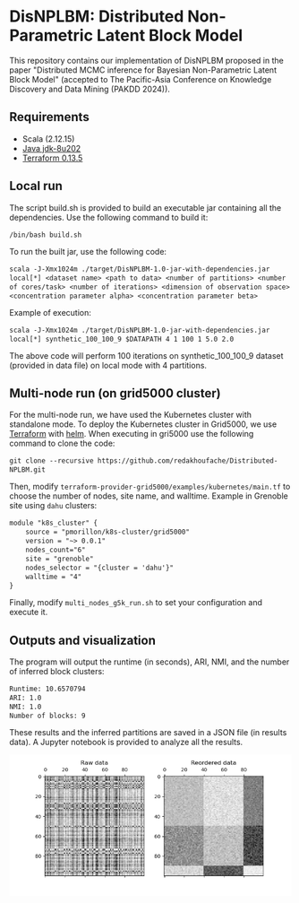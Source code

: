 # DisNPLBM: Distributed Non-Parametric Latent Block Model
This repository contains our implementation of DisNPLBM proposed in the paper "Distributed MCMC inference for Bayesian Non-Parametric Latent Block Model" (accepted to The Pacific-Asia Conference on Knowledge Discovery and Data Mining (PAKDD 2024)).

## Requirements

* Scala (2.12.15)
* [Java jdk-8u202](https://www.oracle.com/java/technologies/javase/javase8-archive-downloads.html)
* [Terraform 0.13.5](https://releases.hashicorp.com/terraform/0.13.5/)
  

## Local run

The script build.sh is provided to build an executable jar containing all the dependencies. 
Use the following command to build it: 

```
/bin/bash build.sh
```

To run the built jar, use the following code:

```
scala -J-Xmx1024m ./target/DisNPLBM-1.0-jar-with-dependencies.jar local[*] <dataset name> <path to data> <number of partitions> <number of cores/task> <number of iterations> <dimension of observation space> <concentration parameter alpha> <concentration parameter beta>
```

Example of execution:

```
scala -J-Xmx1024m ./target/DisNPLBM-1.0-jar-with-dependencies.jar local[*] synthetic_100_100_9 $DATAPATH 4 1 100 1 5.0 2.0
```
The above code will perform  100 iterations on synthetic_100_100_9 dataset (provided in data file) on local mode with 4 partitions.


## Multi-node run (on grid5000 cluster)

For the multi-node run, we have used the Kubernetes cluster with standalone mode.  To deploy the Kubernetes cluster in Grid5000, we use [Terraform](https://github.com/pmorillon/terraform-provider-grid5000) with [helm](https://github.com/bitnami/charts/tree/main/bitnami/spark).
When executing in gri5000 use the following command to clone the code:
```
git clone --recursive https://github.com/redakhoufache/Distributed-NPLBM.git
```
Then, modify `terraform-provider-grid5000/examples/kubernetes/main.tf` to choose the number of nodes, site name, and walltime.
Example in Grenoble site using `dahu` clusters:

```
module "k8s_cluster" {
    source = "pmorillon/k8s-cluster/grid5000"
    version = "~> 0.0.1"
    nodes_count="6"
    site = "grenoble"
    nodes_selector = "{cluster = 'dahu'}"
    walltime = "4"
}
```

Finally, modify `multi_nodes_g5k_run.sh` to set your configuration and execute it. 

## Outputs and visualization
The program will output the runtime (in seconds), ARI, NMI, and the number of inferred block clusters:
```
Runtime: 10.6570794
ARI: 1.0
NMI: 1.0
Number of blocks: 9
```
These results and the inferred partitions are saved in a JSON file (in results data). A Jupyter notebook is provided to analyze all the results.

![Clusters visualization](results/coclustExample.png)
